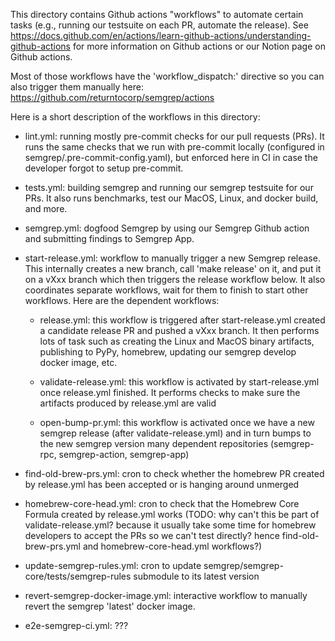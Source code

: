 This directory contains Github actions "workflows" to automate certain
tasks (e.g., running our testsuite on each PR, automate the release).
See https://docs.github.com/en/actions/learn-github-actions/understanding-github-actions
for more information on Github actions or our Notion page on Github actions.

Most of those workflows have the 'workflow_dispatch:' directive so you can
also trigger them manually here: https://github.com/returntocorp/semgrep/actions

Here is a short description of the workflows in this directory:

- lint.yml: running mostly pre-commit checks for our pull requests (PRs).
  It runs the same checks that we run with pre-commit locally (configured
  in semgrep/.pre-commit-config.yaml), but enforced here in CI in case
  the developer forgot to setup pre-commit.

- tests.yml: building semgrep and running our semgrep testsuite for our PRs.
  It also runs benchmarks, test our MacOS, Linux, and docker build, and more.

- semgrep.yml: dogfood Semgrep by using our Semgrep Github action
  and submitting findings to Semgrep App.

- start-release.yml: workflow to manually trigger a new Semgrep release.
  This internally creates a new branch, call 'make release' on it, and
  put it on a vXxx branch which then triggers the release workflow below.
  It also coordinates separate workflows, wait for them to finish to
  start other workflows. Here are the dependent workflows:

  - release.yml: this workflow is triggered after start-release.yml created
    a candidate release PR and pushed a vXxx branch. It then performs lots of task such
    as creating the Linux and MacOS binary artifacts,
    publishing to PyPy, homebrew, updating our semgrep develop docker image, etc.

  - validate-release.yml: this workflow is activated by start-release.yml
    once release.yml finished. It performs checks to make sure
    the artifacts produced by release.yml are valid

  - open-bump-pr.yml: this workflow is activated once we have a new semgrep release
    (after validate-release.yml) and in turn bumps to the new semgrep version
    many dependent repositories (semgrep-rpc, semgrep-action, semgrep-app)

- find-old-brew-prs.yml: cron to check whether the homebrew PR created by
  release.yml has been accepted or is hanging around unmerged

- homebrew-core-head.yml: cron to check that the Homebrew Core Formula
  created by release.yml works (TODO: why can't this be part of validate-release.yml?
  because it usually take some time for homebrew developers to accept the PRs
  so we can't test directly? hence find-old-brew-prs.yml and homebrew-core-head.yml
  workflows?)

- update-semgrep-rules.yml: cron to update semgrep/semgrep-core/tests/semgrep-rules
  submodule to its latest version

- revert-semgrep-docker-image.yml: interactive workflow
  to manually revert the semgrep 'latest' docker image.

- e2e-semgrep-ci.yml: ???
